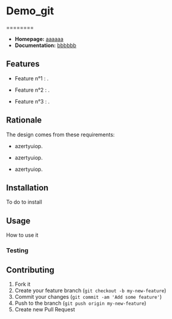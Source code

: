 # Demo_git
========

* **Homepage:**
  [aaaaaa](https://github.com/enoxya/aaaaa)
* **Documentation:**
  [bbbbbb](https://bbbbbb/)

## Features

* Feature n°1 : .

* Feature n°2 : .

* Feature n°3 : .

## Rationale

The design comes from these requirements:

* azertyuiop.

* azertyuiop.

* azertyuiop.

## Installation

To do to install

## Usage

How to use it

### Testing

## Contributing

1. Fork it
2. Create your feature branch (`git checkout -b my-new-feature`)
3. Commit your changes (`git commit -am 'Add some feature'`)
4. Push to the branch (`git push origin my-new-feature`)
5. Create new Pull Request
